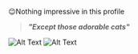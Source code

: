 :wink:Nothing impressive in this profile
>_**"Except those adorable cats"**_  

![Alt Text](https://media.giphy.com/media/vFKqnCdLPNOKc/giphy.gif)
![Alt Text](https://media.giphy.com/media/lJNoBCvQYp7nq/giphy.gif)

